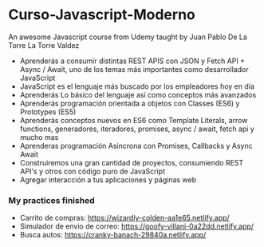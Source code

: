 # Curso-Javascript-Moderno
An awesome Javascript course from Udemy taught by Juan Pablo De La Torre La Torre Valdez


- Aprenderás a consumir distintas REST APIS con JSON y Fetch API + Async / Await, uno de los temas más importantes como desarrollador JavaScript
- JavaScript es el lenguaje más buscado por los empleadores hoy en día
- Aprenderás Lo básico del lenguaje así como conceptos más avanzados
- Aprenderás programación orientada a objetos con Classes (ES6) y Prototypes (ES5)
- Aprenderás conceptos nuevos en ES6 como Template Literals, arrow functions, generadores, iteradores, promises, async / await, fetch api y mucho mas
- Aprenderas programación Asincrona con Promises, Callbacks y Async Await
- Construiremos una gran cantidad de proyectos, consumiendo REST API's y otros con código puro de JavaScript
- Agregar interacción a tus aplicaciones y páginas web

### My practices finished

- Carrito de compras: https://wizardly-colden-aa1e65.netlify.app/
- Simulador de envio de correo: https://goofy-villani-0a22dd.netlify.app/
- Busca autos: https://cranky-banach-29840a.netlify.app/
